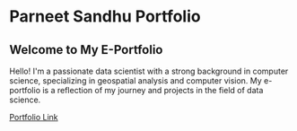 # Parneet Sandhu Portfolio
## Welcome to My E-Portfolio
Hello! I'm a passionate data scientist with a strong background in computer science, specializing in geospatial analysis and computer vision. My e-portfolio is a reflection of my journey and projects in the field of data science.

[Portfolio Link](https://parneet-sandhu.github.io/ParneetSandhu/)

